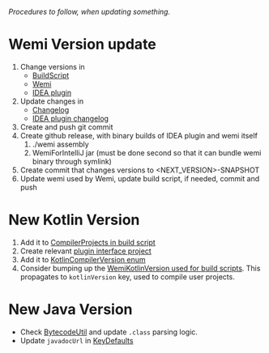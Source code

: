 *Procedures to follow, when updating something.*

# Wemi Version update
1. Change versions in
	- [BuildScript](../build/build.kt)
	- [Wemi](../src/main/java/wemi/boot/Main.java)
	- [IDEA plugin](../ide-plugins/WemiForIntelliJ/resources/META-INF/plugin.xml)
2. Update changes in
    - [Changelog](../CHANGES.md)
    - [IDEA plugin changelog](../ide-plugins/WemiForIntelliJ/resources/META-INF/plugin.xml)
3. Create and push git commit
4. Create github release, with binary builds of IDEA plugin and wemi itself
	1. ./wemi assembly
	2. WemiForIntelliJ jar (must be done second so that it can bundle wemi binary through symlink)
5. Create commit that changes versions to <NEXT_VERSION>-SNAPSHOT
6. Update wemi used by Wemi, update build script, if needed, commit and push

# New Kotlin Version
1. Add it to [CompilerProjects in build script](../build/build.kt)
2. Create relevant [plugin interface project](../src/main-kotlinc)
3. Add it to [KotlinCompilerVersion enum](../src/main/kotlin/wemi/compile/KotlinCompiler.kt)
4. Consider bumping up the [WemiKotlinVersion used for build scripts](../src/main/kotlin/wemi/Wemi.kt).
This propagates to `kotlinVersion` key, used to compile user projects.

# New Java Version
- Check [BytecodeUtil](../plugins/jvm-hotswap/src/main/java/wemiplugin/jvmhotswap/agent/BytecodeUtil.java)
	and update `.class` parsing logic.
- Update `javadocUrl` in [KeyDefaults](../src/main/kotlin/wemi/KeyDefaults.kt)
